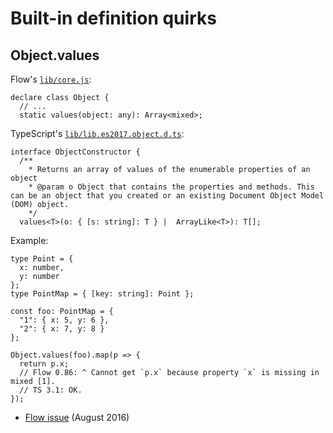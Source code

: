 # Built-in definition quirks

## Object.values

Flow's [`lib/core.js`](https://github.com/facebook/flow/blob/master/lib/core.js):

```flow
declare class Object {
  // ...
  static values(object: any): Array<mixed>;
```

TypeScript's [`lib/lib.es2017.object.d.ts`](https://github.com/Microsoft/TypeScript/blob/master/lib/lib.es2017.object.d.ts):

```
interface ObjectConstructor {
  /**
    * Returns an array of values of the enumerable properties of an object
    * @param o Object that contains the properties and methods. This can be an object that you created or an existing Document Object Model (DOM) object.
    */
  values<T>(o: { [s: string]: T } |  ArrayLike<T>): T[];
```

Example:

```
type Point = {
  x: number,
  y: number
};
type PointMap = { [key: string]: Point };
​
const foo: PointMap = {
  "1": { x: 5, y: 6 },
  "2": { x: 7, y: 8 }
};
​
Object.values(foo).map(p => {
  return p.x;
  // Flow 0.86: ^ Cannot get `p.x` because property `x` is missing in mixed [1].
  // TS 3.1: OK.
});
```

- [Flow issue](https://github.com/facebook/flow/issues/2221) (August 2016)
